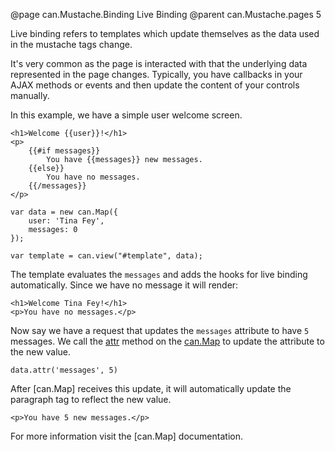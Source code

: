 @page can.Mustache.Binding Live Binding
@parent can.Mustache.pages 5

Live binding refers to templates which update themselves 
as the data used in the mustache tags change.

It's very common as the page is interacted with that the underlying 
data represented in the page changes.  Typically, you have callbacks 
in your AJAX methods or events and then update the content of your 
controls manually.

In this example, we have a simple user welcome screen.

	<h1>Welcome {{user}}!</h1>
	<p>
		{{#if messages}}
			You have {{messages}} new messages.
		{{else}}
			You have no messages.
		{{/messages}}
	</p>

	var data = new can.Map({
		user: 'Tina Fey',
		messages: 0
	});

	var template = can.view("#template", data);
	
The template evaluates the `messages` and adds the hooks for live binding automatically.
Since we have no message it will render:

	<h1>Welcome Tina Fey!</h1>
	<p>You have no messages.</p>

Now say we have a request that updates
the `messages` attribute to have `5` messages.  We 
call the [attr](can.Map.prototype.attr) method on the [can.Map](can.Map) to update
the attribute to the new value.

	data.attr('messages', 5)


After [can.Map] receives this update, it will automatically
update the paragraph tag to reflect the new value.

	<p>You have 5 new messages.</p>


For more information visit the [can.Map] documentation.
